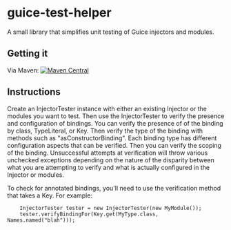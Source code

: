 # guice-test-helper
A small library that simplifies unit testing of Guice injectors and modules.

## Getting it
Via Maven:
[![Maven Central](https://maven-badges.herokuapp.com/maven-central/com.github.firststraw/guice-test-helper/badge.svg)](https://maven-badges.herokuapp.com/maven-central/com.github.firststraw/guice-test-helper)

## Instructions
Create an InjectorTester instance with either an existing Injector or the modules
you want to test.  Then use the InjectorTester to verify the presence and
configuration of bindings.  You can verify the presence of of the binding by class,
TypeLiteral, or Key.  Then verify the type of the binding with methods such as
"asConstructorBinding".  Each binding type has different configuration aspects that
can be verified.  Then you can verify the scoping of the binding.  Unsuccessful
attempts at verification will throw various unchecked exceptions depending on the
nature of the disparity between what you are attempting to verify and what is
actually configured in the Injector or modules.

To check for annotated bindings,
you'll need to use the verification method that takes a Key.  For example:
```
    InjectorTester tester = new InjectorTester(new MyModule());
    tester.verifyBindingFor(Key.get(MyType.class, Names.named("blah")));
```
